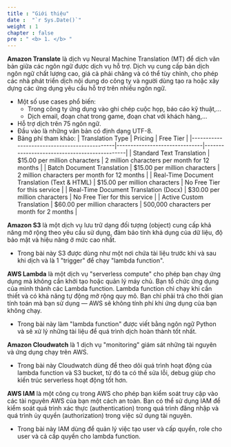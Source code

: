 ```yaml
---
title : "Giới thiệu"
date :  "`r Sys.Date()`" 
weight : 1 
chapter : false
pre : " <b> 1. </b> "
---
```

**Amazon Translate** là dịch vụ Neural Machine Translation (MT) để dịch văn bản giữa các ngôn ngữ được dịch vụ hỗ trợ. Dịch vụ cung cấp bản dịch ngôn ngữ chất lượng cao, giá cả phải chăng và có thể tùy chỉnh, cho phép các nhà phát triển dịch nội dung do công ty và người dùng tạo ra hoặc xây dựng các ứng dụng yêu cầu hỗ trợ trên nhiều ngôn ngữ.
- Một số use cases phổ biến: 
    - Trong công ty ứng dụng vào ghi chép cuộc họp, báo cáo kỹ thuật,...
    - Dịch email, đoạn chat trong game, đoạn chat với khách hàng,...
- Hỗ trợ dịch trên 75 ngôn ngữ.
- Đầu vào là những văn bản có định dạng UTF-8.
- Bảng phí tham khảo:
| Translation Type                             | Pricing                       | Free Tier                                    |
|----------------------------------------------|-------------------------------|----------------------------------------------|
| Standard Text Translation                    | $15.00 per million characters | 2 million characters per month for 12 months |
| Batch Document Translation                   | $15.00 per million characters | 2 million characters per month for 12 months |
| Real-Time Document Translation (Text & HTML) | $15.00 per million characters | No Free Tier for this service                |
| Real-Time Document Translation (Docx)        | $30.00 per million characters | No Free Tier for this service                |
| Active Custom Translation                    | $60.00 per million characters | 500,000 characters per month for 2 months    |

**Amazon S3** là một dịch vụ lưu trữ dạng đối tượng (object) cung cấp khả năng mở rộng theo yêu cầu sử dụng, đảm bảo tính khả dụng của dữ liệu, độ bảo mật và hiệu năng ở mức cao nhất.
- Trong bài này S3 được dùng như một nơi chứa tài liệu trước khi và sau khi dịch và là 1 "trigger" để chạy "lambda function".

**AWS Lambda** là một dịch vụ "serverless compute" cho phép bạn chạy ứng dụng mà không cần khởi tạo hoặc quản lý máy chủ. Bạn tổ chức ứng dụng của mình thành các Lambda function. Lambda function chỉ chạy khi cần thiết và có khả năng tự động mở rộng quy mô. Bạn chỉ phải trả cho thời gian tính toán mà bạn sử dụng — AWS sẽ không tính phí khi ứng dụng của bạn không chạy.
- Trong bài này làm "lambda function" được viết bằng ngôn ngữ Python và sẽ xử lý những tài liệu để quá trình dịch hoàn thành tốt nhất.

**Amazon Cloudwatch** là 1 dịch vụ "monitoring" giám sát những tài nguyên và ứng dụng chạy trên AWS.
- Trong bài này Cloudwatch dùng để theo dõi quá trình hoạt động của lambda function và S3 bucket, từ đó ta có thể sửa lỗi, debug giúp cho kiến trúc serverless hoạt động tốt hơn.

**AWS IAM** là một công cụ trong AWS cho phép bạn kiểm soát truy cập vào các tài nguyên AWS của bạn một cách an toàn. Bạn có thể sử dụng IAM để kiểm soát quá trình xác thực (authentication) trong quá trình đăng nhập và quá trình ủy quyền (authorization) trong việc sử dụng tài nguyên.
- Trong bài này IAM dùng để quản lý việc tạo user và cấp quyền, role cho user và cả cấp quyền cho lambda function.

